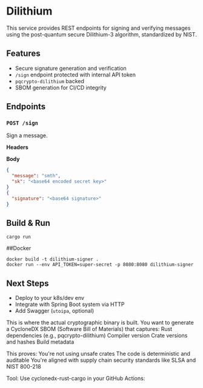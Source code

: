 # Dilithium

This service provides REST endpoints for signing and verifying messages using the post-quantum secure Dilithium-3 algorithm, standardized by NIST.

## Features

- Secure signature generation and verification
- `/sign` endpoint protected with internal API token
- `pqcrypto-dilithium` backed
- SBOM generation for CI/CD integrity

## Endpoints

### `POST /sign`

Sign a message.

**Headers**

**Body**
```json
{
  "message": "smth",
  "sk": "<base64 encoded secret key>"
}
{
  "signature": "<base64 signature>"
}
```

## Build & Run
```
cargo run
```

##Docker
```
docker build -t dilithium-signer .
docker run --env API_TOKEN=super-secret -p 8080:8080 dilithium-signer
```

## Next Steps

- Deploy to your k8s/dev env 
- Integrate with Spring Boot system via HTTP  
- Add Swagger (`utoipa`, optional)


This is where the actual cryptographic binary is built. You want to generate a CycloneDX SBOM (Software Bill of Materials) that captures:
Rust dependencies (e.g., pqcrypto-dilithium)
Compiler version
Crate versions and hashes
Build metadata

This proves:
You're not using unsafe crates
The code is deterministic and auditable
You're aligned with supply chain security standards like SLSA and NIST 800-218

Tool:
Use cyclonedx-rust-cargo in your GitHub Actions:
